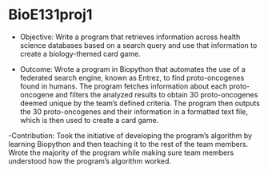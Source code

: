 # BioE131proj1

- Objective: Write a program that retrieves information across health science databases based on a search query and use that information to create a biology-themed card game.

- Outcome: Wrote a program in Biopython that automates the use of a federated search engine, known as Entrez, to find proto-oncogenes found in humans. The program fetches information about each proto-oncogene and filters the analyzed results to obtain 30 proto-oncogenes deemed unique by the team’s defined criteria. The program then outputs the 30 proto-oncogenes and their information in a formatted text file, which is then used to create a card game.

-Contribution: Took the initiative of developing the program’s algorithm by learning Biopython and then teaching it to the rest of the team members. Wrote the majority of the program while making sure team members understood how the program’s algorithm worked.
